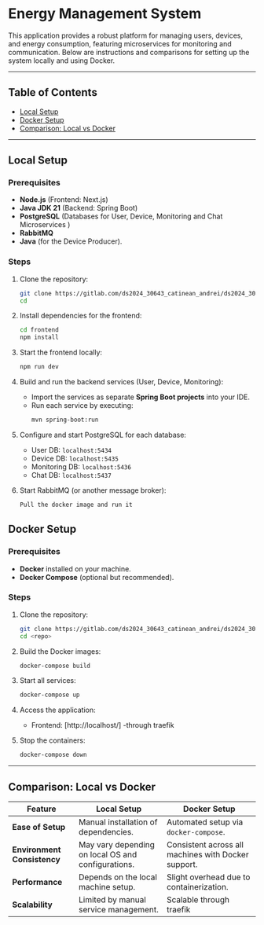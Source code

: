 
# Energy Management System

This application provides a robust platform for managing users, devices, and energy consumption, featuring microservices for monitoring and communication. Below are instructions and comparisons for setting up the system locally and using Docker.

---

## Table of Contents
- [Local Setup](#local-setup)
- [Docker Setup](#docker-setup)
- [Comparison: Local vs Docker](#comparison-local-vs-docker)


---

## Local Setup

### Prerequisites
- **Node.js** (Frontend: Next.js)
- **Java JDK 21** (Backend: Spring Boot)
- **PostgreSQL** (Databases for User, Device, Monitoring and Chat Microservices )
- **RabbitMQ**
- **Java** (for the Device Producer).

### Steps

1. Clone the repository:
   ```bash
   git clone https://gitlab.com/ds2024_30643_catinean_andrei/ds2024_30643_catinean_andrei_assignment2.git
   cd 
   ```

2. Install dependencies for the frontend:
   ```bash
   cd frontend
   npm install
   ```

3. Start the frontend locally:
   ```bash
   npm run dev
   ```

4. Build and run the backend services (User, Device, Monitoring):
   - Import the services as separate **Spring Boot projects** into your IDE.
   - Run each service by executing:
     ```bash
     mvn spring-boot:run
     ```

5. Configure and start PostgreSQL for each database:
   - User DB: `localhost:5434`
   - Device DB: `localhost:5435`
   - Monitoring DB: `localhost:5436`
   - Chat DB: `localhost:5437`


6. Start RabbitMQ (or another message broker):
   ```bash
   Pull the docker image and run it
   ```


## Docker Setup

### Prerequisites
- **Docker** installed on your machine.
- **Docker Compose** (optional but recommended).

### Steps

1. Clone the repository:
   ```bash
   git clone https://gitlab.com/ds2024_30643_catinean_andrei/ds2024_30643_catinean_andrei_assignment2.git
   cd <repo>
   ```

2. Build the Docker images:
   ```bash
   docker-compose build
   ```

3. Start all services:
   ```bash
   docker-compose up
   ```

4. Access the application:
   - Frontend: [http://localhost/]  -through traefik

5. Stop the containers:
   ```bash
   docker-compose down
   ```

---

## Comparison: Local vs Docker

| **Feature**                | **Local Setup**                                      | **Docker Setup**                                     |
|----------------------------|-----------------------------------------------------|-------------------------------------------------------|
| **Ease of Setup**           | Manual installation of dependencies.                | Automated setup via `docker-compose`.                |
| **Environment Consistency** | May vary depending on local OS and configurations.  | Consistent across all machines with Docker support.  |
| **Performance**             | Depends on the local machine setup.                 | Slight overhead due to containerization.             |
| **Scalability**             | Limited by manual service management.               | Scalable through traefik                             |


